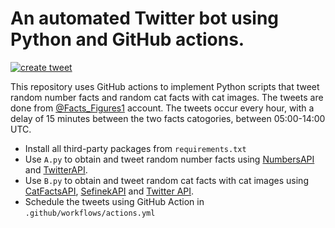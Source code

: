 # An automated Twitter bot using Python and GitHub actions.

[![create tweet](https://github.com/jb1812/actions-tweetbot/actions/workflows/actions.yml/badge.svg)](https://github.com/jb1812/actions-tweetbot/actions/workflows/actions.yml)

This repository uses GitHub actions to implement Python scripts that tweet random number facts and random cat facts with cat images. The tweets are done from [@Facts_Figures1](https://x.com/Sci_Nuggets?t=YYwgI7SnRbPlEwcQpJbNOw&s=09) account. The tweets occur every hour, with a delay of 15 minutes between the two facts catogories, between 05:00-14:00 UTC.

- Install all third-party packages from `requirements.txt`
- Use `A.py` to obtain and tweet random number facts using [NumbersAPI](https://rapidapi.com/divad12/api/numbers-1) and [TwitterAPI](https://developer.twitter.com/en/docs/twitter-api).
- Use `B.py` to obtain and tweet random cat facts with cat images using [CatFactsAPI](https://catfact.ninja/), [SefinekAPI](https://api.sefinek.net/) and [Twitter API](https://developer.twitter.com/en/docs/twitter-api).
- Schedule the tweets using GitHub Action in `.github/workflows/actions.yml`
